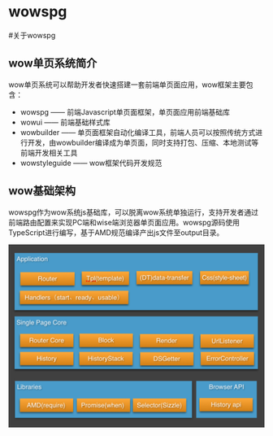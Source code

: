 wowspg
==========

#关于wowspg

## wow单页系统简介
wow单页系统可以帮助开发者快速搭建一套前端单页面应用，wow框架主要包含：

* wowspg —— 前端Javascript单页面框架，单页面应用前端基础库
* wowui —— 前端基础样式库
* wowbuilder —— 单页面框架自动化编译工具，前端人员可以按照传统方式进行开发，由wowbuilder编译成为单页面，同时支持打包、压缩、本地测试等前端开发相关工具
* wowstyleguide —— wow框架代码开发规范

## wow基础架构
wowspg作为wow系统js基础库，可以脱离wow系统单独运行，支持开发者通过前端路由配置来实现PC端和wise端浏览器单页面应用。wowspg源码使用TypeScript进行编写，基于AMD规范编译产出js文件至output目录。

![wowspg structure](./doc/image/wowspg_system_structure.jpg)


